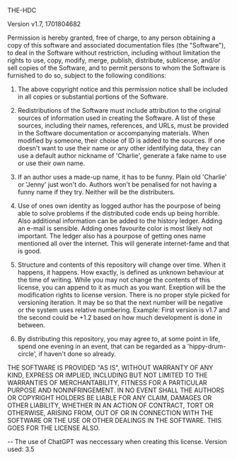 THE-HDC

Version v1.7, 1701804682

Permission is hereby granted, free of charge, to any person obtaining a copy of this software and associated documentation files (the "Software"), to deal in the Software without restriction, including without limitation the rights to use, copy, modify, merge, publish, distribute, sublicense, and/or sell copies of the Software, and to permit persons to whom the Software is furnished to do so, subject to the following conditions:

1. The above copyright notice and this permission notice shall be included in all copies or substantial portions of the Software.

2. Redistributions of the Software must include attribution to the original sources of information used in creating the Software. A list of these sources, including their names, references, and URLs, must be provided in the Software documentation or accompanying materials. When modified by someone, their choise of ID is added to the sources. If one doesn't want to use their name or any other identifying data, they can use a default author nickname of 'Charlie', generate a fake name to use or use their own name.

3. If an author uses a made-up name, it has to be funny. Plain old 'Charlie' or 'Jenny' just won't do. Authors won't be penalised for not having a funny name if they try. Neither will be the distributers.

4. Use of ones own identity as logged author has the pourpose of being able to solve problems if the distributed code ends up being horrible. Also additional information can be added to the history ledger. Adding an e-mail is sensible. Adding ones favourite color is most likely not important. The ledger also has a pourpose of getting ones name mentioned all over the internet. This will generate internet-fame and that is good.

5. Structure and contents of this repository will change over time. When it happens, it happens. How exactly, is defined as unknown behaviour at the time of writing. While you may not change the contents of this license, you can append to it as much as you want. Exeption will be the modification rights to license version. There is no proper style picked for versioning iteration. It may be so that the next number will be negative or the system uses relative numbering. Example: First version is v1.7 and the second could be +1.2 based on how much development is done in between.

6. By distributing this repository, you may agree to, at some point in life, spend one evening in an event, that can be regarded as a 'hippy-drum-circle', if haven't done so already.

THE SOFTWARE IS PROVIDED "AS IS", WITHOUT WARRANTY OF ANY KIND, EXPRESS OR IMPLIED, INCLUDING BUT NOT LIMITED TO THE WARRANTIES OF MERCHANTABILITY, FITNESS FOR A PARTICULAR PURPOSE AND NONINFRINGEMENT. IN NO EVENT SHALL THE AUTHORS OR COPYRIGHT HOLDERS BE LIABLE FOR ANY CLAIM, DAMAGES OR OTHER LIABILITY, WHETHER IN AN ACTION OF CONTRACT, TORT OR OTHERWISE, ARISING FROM, OUT OF OR IN CONNECTION WITH THE SOFTWARE OR THE USE OR OTHER DEALINGS IN THE SOFTWARE. THIS GOES FOR THE LICENSE ALSO.

-- The use of ChatGPT was neccessary when creating this license. Version used: 3.5
